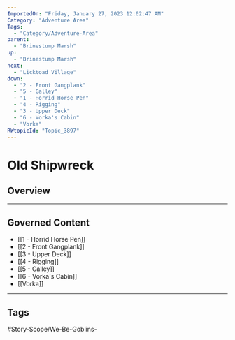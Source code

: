 ```yaml
---
ImportedOn: "Friday, January 27, 2023 12:02:47 AM"
Category: "Adventure Area"
Tags:
  - "Category/Adventure-Area"
parent:
  - "Brinestump Marsh"
up:
  - "Brinestump Marsh"
next:
  - "Licktoad Village"
down:
  - "2 - Front Gangplank"
  - "5 - Galley"
  - "1 - Horrid Horse Pen"
  - "4 - Rigging"
  - "3 - Upper Deck"
  - "6 - Vorka's Cabin"
  - "Vorka"
RWtopicId: "Topic_3897"
---
```

# Old Shipwreck
## Overview
---
## Governed Content
- [[1 - Horrid Horse Pen]]
- [[2 - Front Gangplank]]
- [[3 - Upper Deck]]
- [[4 - Rigging]]
- [[5 - Galley]]
- [[6 - Vorka's Cabin]]
- [[Vorka]]


---
## Tags
#Story-Scope/We-Be-Goblins-

